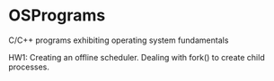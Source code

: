 # OSPrograms
C/C++ programs exhibiting operating system fundamentals

HW1: Creating an offline scheduler. Dealing with fork() to create child processes.
